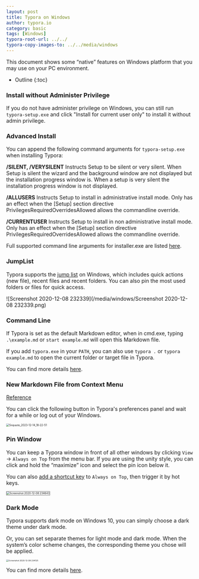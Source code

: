 ```yaml
---
layout: post
title: Typora on Windows
author: typora.io
category: basic
tags: [Windows]
typora-root-url: ../../
typora-copy-images-to: ../../media/windows
---
```


This document shows some “native” features on Windows platform that you may use on your PC environment.

* Outline
{:toc}
### Install without Administer Privilege

If you do not have administer privilege on Windows, you can still run `typora-setup.exe`  and click "Install for current user only" to install it without admin privilege.

### Advanced Install

You can append the following command arguments for `typora-setup.exe` when installing Typora:

**/SILENT, /VERYSILENT** Instructs Setup to be silent or very silent. When Setup is silent the wizard and the background window are not displayed but the installation progress window is. When a setup is very silent the installation progress window is not displayed. 

**/ALLUSERS** Instructs Setup to install in administrative install mode. Only has an effect when the [Setup] section directive PrivilegesRequiredOverridesAllowed allows the commandline override.

**/CURRENTUSER** Instructs Setup to install in non administrative install mode. Only has an effect when the [Setup] section directive PrivilegesRequiredOverridesAllowed allows the commandline override.

Full supported command line arguments for installer.exe are listed [here](https://jrsoftware.org/ishelp/index.php?topic=setupcmdline).

### JumpList

Typora supports the [jump list](https://www.dummies.com/computers/operating-systems/windows-10/how-to-use-taskbar-jump-lists-in-windows-10/) on Windows, which includes quick actions (new file), recent files and recent folders. You can also pin the most used folders or files for quick access.

![Screenshot 2020-12-08 232339](/media/windows/Screenshot 2020-12-08 232339.png)

### Command Line

If Typora is set as the default Markdown editor, when in cmd.exe, typing `.\example.md` or `start example.md` will open this Markdown file.

If you add `typora.exe` in your  `PATH`, you can also use `typora .` or `typora example.md` to open the current folder or target file in Typora.

You can find more details [here](https://support.typora.io/Use-Typora-From-Shell-or-cmd/).

### New Markdown File from Context Menu

[Reference](https://gist.github.com/alexdevero/a079e3fc24adf759a26b4b5318921dc4)

You can click the following button in Typora's preferences panel and wait for a while or log out of your Windows.

<img src="/media/new-1.8/Snipaste_2023-12-14_18-22-51.png" alt="Snipaste_2023-12-14_18-22-51" style="zoom:50%;" />

### Pin Window

You can keep a Typora window in front of all other windows by clicking `View` → `Always on Top` from the menu bar. If you are using the unity style, you can click and hold the “maximize” icon and select the pin icon below it.

You can also [add a shortcut key](https://support.typora.io/Shortcut-Keys/#windows--linux) to `Always on Top`, then trigger it by hot keys.

<img src="/media/windows/Screenshot 2020-12-08 234643.png" alt="Screenshot 2020-12-08 234643" style="zoom:50%;border:1px solid grey" />

### Dark Mode

Typora supports dark mode on Windows 10, you can simply choose a dark theme under dark mode.

Or, you can set separate themes for light mode and dark mode. When the system’s color scheme changes, the corresponding theme you chose will be applied.

<img src="/media/windows/Screenshot 2020-12-08 234125.png" alt="Screenshot 2020-12-08 234125" style="zoom:38%;" />

You can find more details [here](http://support.typora.io/Dark-Mode/).


